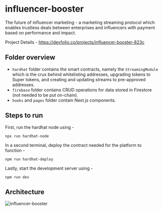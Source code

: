 # influencer-booster

The future of influencer marketing - a marketing streaming protocol which enables trustless deals between enterprises and influencers with payment based on performance and impact.

Project Details - https://devfolio.co/projects/influencer-booster-823c

## Folder overview

- `hardhat` folder contains the smart contracts, namely the `StreamingModule` which is the crux behind whitelisting addresses, upgrading tokens to Super tokens, and creating and updating streams to pre-approved addresses.
- `firebase` folder contains CRUD operations for data stored in Firestore (not needed to be put on-chain).
- `hooks` and `pages` folder contain Next.js components.

## Steps to run

First, run the hardhat node using - 

```npx run hardhat-node```

In a second terminal, deploy the contract needed for the platform to function -

```npm run hardhat-deploy```

Lastly, start the development server using - 

```npm run dev```

## Architecture

![influencer-booster](https://github.com/MahikaJaguste/influencer-booster/blob/main/public/faq.png)
